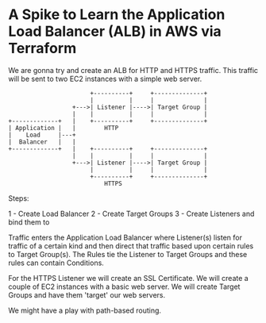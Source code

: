 # A Spike to Learn the Application Load Balancer (ALB) in AWS via Terraform

We are gonna try and create an ALB for HTTP and HTTPS traffic.
This traffic will be sent to two EC2 instances with a simple web server.

```
                       +----------+     +--------------+              
                       |          |     |              |
                  +--->| Listener |---->| Target Group |
                  |    |          |     |              |      
+-------------+   |    +----------+     +--------------+
| Application |   |        HTTP 
|    Load     |---+
|  Balancer   |   | 
+-------------+   |    +----------+     +--------------+
                  |    |          |     |              |
                  +--->| Listener |---->| Target Group |
                       |          |     |              |
                       +----------+     +--------------+
                           HTTPS                      
```                   

Steps:

1 - Create Load Balancer
2 - Create Target Groups
3 - Create Listeners and bind them to  



Traffic enters the Application Load Balancer where Listener(s) listen for traffic of a certain kind and then direct that traffic based upon certain rules to Target Group(s).
The Rules tie the Listener to Target Groups and these rules can contain Conditions.

For the HTTPS Listener we will create an SSL Certificate.
We will create a couple of EC2 instances with a basic web server.
We will create Target Groups and have them 'target' our web servers.



We might have a play with path-based routing.